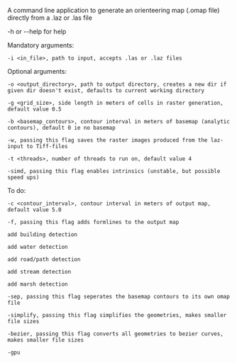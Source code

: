A command line application to generate an orienteering map (.omap file) directly from a .laz or .las file

-h or --help for help

Mandatory arguments:

    -i <in_file>, path to input, accepts .las or .laz files

Optional arguments:

    -o <output_directory>, path to output directory, creates a new dir if given dir doesn't exist, defaults to current working directory

    -g <grid_size>, side length in meters of cells in raster generation, default value 0.5

    -b <basemap_contours>, contour interval in meters of basemap (analytic contours), default 0 ie no basemap

    -w, passing this flag saves the raster images produced from the laz-input to Tiff-files

    -t <threads>, number of threads to run on, default value 4

    -simd, passing this flag enables intrinsics (unstable, but possible speed ups)

To do:

    -c <contour_interval>, contour interval in meters of output map, default value 5.0

    -f, passing this flag adds formlines to the output map

    add building detection

    add water detection

    add road/path detection

    add stream detection

    add marsh detection

    -sep, passing this flag seperates the basemap contours to its own omap file

    -simplify, passing this flag simplifies the geometries, makes smaller file sizes

    -bezier, passing this flag converts all geometries to bezier curves, makes smaller file sizes

    -gpu
